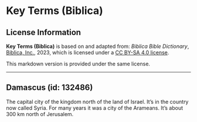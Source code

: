 # Key Terms (Biblica)

## License Information

**Key Terms (Biblica)** is based on and adapted from: _Biblica Bible Dictionary_, [Biblica, Inc.](https://www.biblica.com/), 2023, which is licensed under a [CC BY-SA 4.0 license](https://creativecommons.org/licenses/by-sa/4.0/legalcode.en).

This markdown version is provided under the same license.



--------------------------------

## Damascus (id: 132486)

The capital city of the kingdom north of the land of Israel. It’s in the country now called Syria. For many years it was a city of the Arameans. It’s about 300 km north of Jerusalem.


